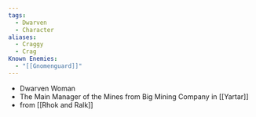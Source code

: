 ```yaml
---
tags:
  - Dwarven
  - Character
aliases:
  - Craggy
  - Crag
Known Enemies:
  - "[[Gnomenguard]]"
---
```

- Dwarven Woman
- The Main Manager of the Mines from Big Mining Company in [[Yartar]]
- from [[Rhok and Ralk]]
